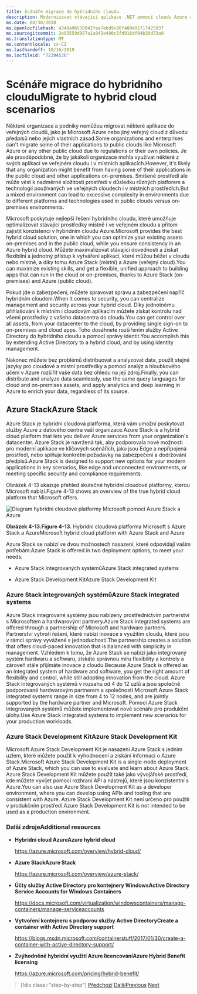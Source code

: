 ```yaml
---
title: Scénáře migrace do hybridního cloudu
description: Modernizovat stávající aplikace .NET pomocí cloudu Azure a kontejnerů Windows | Scénáře migrace do hybridního cloudu
ms.date: 04/30/2018
ms.openlocfilehash: 4348a9b538042fee7ebd9c08f480491f17425937
ms.sourcegitcommit: 2e95559d957a1a942e490c5fd916df04b39d73a9
ms.translationtype: MT
ms.contentlocale: cs-CZ
ms.lasthandoff: 10/16/2019
ms.locfileid: "72394536"
---
```

# <a name="migrate-to-hybrid-cloud-scenarios"></a><span data-ttu-id="213f9-103">Scénáře migrace do hybridního cloudu</span><span class="sxs-lookup"><span data-stu-id="213f9-103">Migrate to hybrid cloud scenarios</span></span>

<span data-ttu-id="213f9-104">Některé organizace a podniky nemůžou migrovat některé aplikace do veřejných cloudů, jako je Microsoft Azure nebo jiný veřejný cloud z důvodu předpisů nebo jejich vlastních zásad.</span><span class="sxs-lookup"><span data-stu-id="213f9-104">Some organizations and enterprises can't migrate some of their applications to public clouds like Microsoft Azure or any other public cloud due to regulations or their own policies.</span></span> <span data-ttu-id="213f9-105">Je ale pravděpodobné, že by jakákoli organizace mohla využívat některé z svých aplikací ve veřejném cloudu i v místních aplikacích.</span><span class="sxs-lookup"><span data-stu-id="213f9-105">However, it's likely that any organization might benefit from having some of their applications in the public cloud and other applications on-premises.</span></span> <span data-ttu-id="213f9-106">Smíšené prostředí ale může vést k nadměrné složitosti prostředí v důsledku různých platforem a technologií používaných ve veřejných cloudech i v místních prostředích.</span><span class="sxs-lookup"><span data-stu-id="213f9-106">But a mixed environment can lead to excessive complexity in environments due to different platforms and technologies used in public clouds versus on-premises environments.</span></span>

<span data-ttu-id="213f9-107">Microsoft poskytuje nejlepší řešení hybridního cloudu, které umožňuje optimalizovat stávající prostředky místně i ve veřejném cloudu a přitom zajistit konzistenci v hybridním cloudu Azure.</span><span class="sxs-lookup"><span data-stu-id="213f9-107">Microsoft provides the best hybrid cloud solution, one in which you can optimize your existing assets on-premises and in the public cloud, while you ensure consistency in an Azure hybrid cloud.</span></span> <span data-ttu-id="213f9-108">Můžete maximalizovat stávající dovednosti a získat flexibilní a jednotný přístup k vytváření aplikací, které můžou běžet v cloudu nebo místně, a díky tomu Azure Stack (místní) a Azure (veřejný cloud).</span><span class="sxs-lookup"><span data-stu-id="213f9-108">You can maximize existing skills, and get a flexible, unified approach to building apps that can run in the cloud or on-premises, thanks to Azure Stack (on-premises) and Azure (public cloud).</span></span>

<span data-ttu-id="213f9-109">Pokud jde o zabezpečení, můžete spravovat správu a zabezpečení napříč hybridním cloudem.</span><span class="sxs-lookup"><span data-stu-id="213f9-109">When it comes to security, you can centralize management and security across your hybrid cloud.</span></span> <span data-ttu-id="213f9-110">Díky jednotnému přihlašování k místním i cloudovým aplikacím můžete získat kontrolu nad všemi prostředky z vašeho datacentra do cloudu.</span><span class="sxs-lookup"><span data-stu-id="213f9-110">You can get control over all assets, from your datacenter to the cloud, by providing single sign-on to on-premises and cloud apps.</span></span> <span data-ttu-id="213f9-111">Toho dosáhnete rozšířením služby Active Directory do hybridního cloudu a pomocí správy identit.</span><span class="sxs-lookup"><span data-stu-id="213f9-111">You accomplish this by extending Active Directory to a hybrid cloud, and by using identity management.</span></span>

<span data-ttu-id="213f9-112">Nakonec můžete bez problémů distribuovat a analyzovat data, použít stejné jazyky pro cloudové a místní prostředky a pomocí analýz a hloubkového učení v Azure rozšířit vaše data bez ohledu na její zdroj.</span><span class="sxs-lookup"><span data-stu-id="213f9-112">Finally, you can distribute and analyze data seamlessly, use the same query languages for cloud and on-premises assets, and apply analytics and deep learning in Azure to enrich your data, regardless of its source.</span></span>

## <a name="azure-stack"></a><span data-ttu-id="213f9-113">Azure Stack</span><span class="sxs-lookup"><span data-stu-id="213f9-113">Azure Stack</span></span>

<span data-ttu-id="213f9-114">Azure Stack je hybridní cloudová platforma, která vám umožní poskytovat služby Azure z datového centra vaší organizace.</span><span class="sxs-lookup"><span data-stu-id="213f9-114">Azure Stack is a hybrid cloud platform that lets you deliver Azure services from your organization's datacenter.</span></span> <span data-ttu-id="213f9-115">Azure Stack je navržená tak, aby podporovala nové možnosti pro moderní aplikace ve klíčových scénářích, jako jsou Edge a nepřipojená prostředí, nebo splňuje konkrétní požadavky na zabezpečení a dodržování předpisů.</span><span class="sxs-lookup"><span data-stu-id="213f9-115">Azure Stack is designed to support new options for your modern applications in key scenarios, like edge and unconnected environments, or meeting specific security and compliance requirements.</span></span>

<span data-ttu-id="213f9-116">Obrázek 4-13 ukazuje přehled skutečné hybridní cloudové platformy, kterou Microsoft nabízí.</span><span class="sxs-lookup"><span data-stu-id="213f9-116">Figure 4-13 shows an overview of the true hybrid cloud platform that Microsoft offers.</span></span>

![Diagram hybridní cloudové platformy Microsoft pomocí Azure Stack a Azure](./media/migrate-to-hybrid-cloud-scenarios/microsoft-hybrid-cloud-platform.png)

<span data-ttu-id="213f9-118">**Obrázek 4-13.**</span><span class="sxs-lookup"><span data-stu-id="213f9-118">**Figure 4-13.**</span></span> <span data-ttu-id="213f9-119">Hybridní cloudová platforma Microsoft s Azure Stack a Azure</span><span class="sxs-lookup"><span data-stu-id="213f9-119">Microsoft hybrid cloud platform with Azure Stack and Azure</span></span>

<span data-ttu-id="213f9-120">Azure Stack se nabízí ve dvou možnostech nasazení, které odpovídají vašim potřebám:</span><span class="sxs-lookup"><span data-stu-id="213f9-120">Azure Stack is offered in two deployment options, to meet your needs:</span></span>

- <span data-ttu-id="213f9-121">Azure Stack integrovaných systémů</span><span class="sxs-lookup"><span data-stu-id="213f9-121">Azure Stack integrated systems</span></span>

- <span data-ttu-id="213f9-122">Azure Stack Development Kit</span><span class="sxs-lookup"><span data-stu-id="213f9-122">Azure Stack Development Kit</span></span>

### <a name="azure-stack-integrated-systems"></a><span data-ttu-id="213f9-123">Azure Stack integrovaných systémů</span><span class="sxs-lookup"><span data-stu-id="213f9-123">Azure Stack integrated systems</span></span>

<span data-ttu-id="213f9-124">Azure Stack integrované systémy jsou nabízeny prostřednictvím partnerství s Microsoftem a hardwarovými partnery.</span><span class="sxs-lookup"><span data-stu-id="213f9-124">Azure Stack integrated systems are offered through a partnership of Microsoft and hardware partners.</span></span> <span data-ttu-id="213f9-125">Partnerství vytvoří řešení, které nabízí inovace s využitím cloudu, které jsou v rámci správy vyvážené s jednoduchostí.</span><span class="sxs-lookup"><span data-stu-id="213f9-125">The partnership creates a solution that offers cloud-paced innovation that is balanced with simplicity in management.</span></span> <span data-ttu-id="213f9-126">Vzhledem k tomu, že Azure Stack se nabízí jako integrovaný systém hardwaru a softwaru, získáte správnou míru flexibility a kontroly a zároveň stále přijímáte inovace z cloudu.</span><span class="sxs-lookup"><span data-stu-id="213f9-126">Because Azure Stack is offered as an integrated system of hardware and software, you get the right amount of flexibility and control, while still adopting innovation from the cloud.</span></span> <span data-ttu-id="213f9-127">Azure Stack integrovaných systémů v rozsahu od 4 do 12 uzlů a jsou společně podporované hardwarovým partnerem a společností Microsoft.</span><span class="sxs-lookup"><span data-stu-id="213f9-127">Azure Stack integrated systems range in size from 4 to 12 nodes, and are jointly supported by the hardware partner and Microsoft.</span></span> <span data-ttu-id="213f9-128">Pomocí Azure Stack integrovaných systémů můžete implementovat nové scénáře pro produkční úlohy.</span><span class="sxs-lookup"><span data-stu-id="213f9-128">Use Azure Stack integrated systems to implement new scenarios for your production workloads.</span></span>

### <a name="azure-stack-development-kit"></a><span data-ttu-id="213f9-129">Azure Stack Development Kit</span><span class="sxs-lookup"><span data-stu-id="213f9-129">Azure Stack Development Kit</span></span>

<span data-ttu-id="213f9-130">Microsoft Azure Stack Development Kit je nasazení Azure Stack s jedním uzlem, které můžete použít k vyhodnocení a získání informací o Azure Stack.</span><span class="sxs-lookup"><span data-stu-id="213f9-130">Microsoft Azure Stack Development Kit is a single-node deployment of Azure Stack, which you can use to evaluate and learn about Azure Stack.</span></span> <span data-ttu-id="213f9-131">Azure Stack Development Kit můžete použít také jako vývojářské prostředí, kde můžete vyvíjet pomocí rozhraní API a nástrojů, které jsou konzistentní s Azure.</span><span class="sxs-lookup"><span data-stu-id="213f9-131">You can also use Azure Stack Development Kit as a developer environment, where you can develop using APIs and tooling that are consistent with Azure.</span></span> <span data-ttu-id="213f9-132">Azure Stack Development Kit není určeno pro použití v produkčním prostředí.</span><span class="sxs-lookup"><span data-stu-id="213f9-132">Azure Stack Development Kit is not intended to be used as a production environment.</span></span>

### <a name="additional-resources"></a><span data-ttu-id="213f9-133">Další zdroje</span><span class="sxs-lookup"><span data-stu-id="213f9-133">Additional resources</span></span>

- <span data-ttu-id="213f9-134">**Hybridní cloud Azure**</span><span class="sxs-lookup"><span data-stu-id="213f9-134">**Azure hybrid cloud**</span></span>

    <https://azure.microsoft.com/overview/hybrid-cloud/>

- <span data-ttu-id="213f9-135">**Azure Stack**</span><span class="sxs-lookup"><span data-stu-id="213f9-135">**Azure Stack**</span></span>

    <https://azure.microsoft.com/overview/azure-stack/>

- <span data-ttu-id="213f9-136">**Účty služby Active Directory pro kontejnery Windows**</span><span class="sxs-lookup"><span data-stu-id="213f9-136">**Active Directory Service Accounts for Windows Containers**</span></span>

    <https://docs.microsoft.com/virtualization/windowscontainers/manage-containers/manage-serviceaccounts>

- <span data-ttu-id="213f9-137">**Vytvoření kontejneru s podporou služby Active Directory**</span><span class="sxs-lookup"><span data-stu-id="213f9-137">**Create a container with Active Directory support**</span></span>

    <https://blogs.msdn.microsoft.com/containerstuff/2017/01/30/create-a-container-with-active-directory-support/>

- <span data-ttu-id="213f9-138">**Zvýhodněné hybridní využití Azure licencování**</span><span class="sxs-lookup"><span data-stu-id="213f9-138">**Azure Hybrid Benefit licensing**</span></span>

    <https://azure.microsoft.com/pricing/hybrid-benefit/>

>[!div class="step-by-step"]
><span data-ttu-id="213f9-139">[Předchozí](life-cycle-ci-cd-pipelines-devops-tools.md)
>[Další](../walkthroughs-technical-get-started-overview.md)</span><span class="sxs-lookup"><span data-stu-id="213f9-139">[Previous](life-cycle-ci-cd-pipelines-devops-tools.md)
[Next](../walkthroughs-technical-get-started-overview.md)</span></span>
